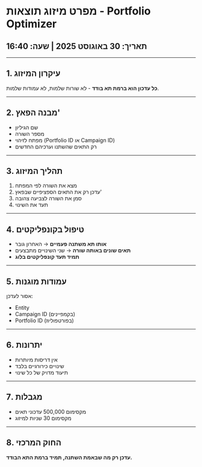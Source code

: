 # מפרט מיזוג תוצאות - Portfolio Optimizer
## תאריך: 30 באוגוסט 2025 | שעה: 16:40

---

## 1. עיקרון המיזוג
**כל עדכון הוא ברמת תא בודד** - לא שורות שלמות, לא עמודות שלמות.

---

## 2. מבנה הפאץ'
- שם הגיליון
- מספר השורה
- מפתח לזיהוי (Portfolio ID או Campaign ID)
- רק התאים שהשתנו וערכיהם החדשים

---

## 3. תהליך המיזוג
1. מצא את השורה לפי המפתח
2. עדכן רק את התאים הספציפיים שבפאץ'
3. סמן את השורה לצביעה צהובה
4. תעד את השינוי

---

## 4. טיפול בקונפליקטים
- **אותו תא משתנה פעמיים** → האחרון גובר
- **תאים שונים באותה שורה** → שני השינויים מתבצעים
- **תמיד תעד קונפליקטים בלוג**

---

## 5. עמודות מוגנות
אסור לעדכן:
- Entity
- Campaign ID (בקמפיינים)
- Portfolio ID (בפורטפוליוז)

---

## 6. יתרונות
- אין דריסות מיותרות
- שינויים כירורגיים בלבד
- תיעוד מדויק של כל שינוי

---

## 7. מגבלות
- מקסימום 500,000 עדכוני תאים
- מקסימום 30 שניות למיזוג

---

## 8. החוק המרכזי
**עדכן רק מה שבאמת השתנה, תמיד ברמת התא הבודד.**